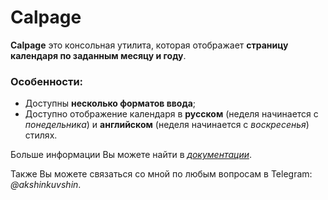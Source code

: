 # Calpage
**Calpage** это консольная утилита, которая отображает **страницу календаря по заданным месяцу и году**. 
### Особенности:
- Доступны **несколько форматов ввода**;
- Доступно отображение календаря в **русском** (неделя начинается с _понедельника_) и **английском** (неделя начинается с _воскресенья_) стилях.

Больше информации Вы можете найти в _[документации](docs.ru.md)_.

Также Вы можете связаться со мной по любым вопросам в Telegram: _@akshinkuvshin_.
